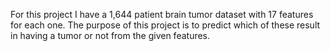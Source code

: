 For this project I have a 1,644 patient brain tumor dataset with 17 features for each one. The purpose of this project is to predict which of these result in having a tumor or not from the given features.

